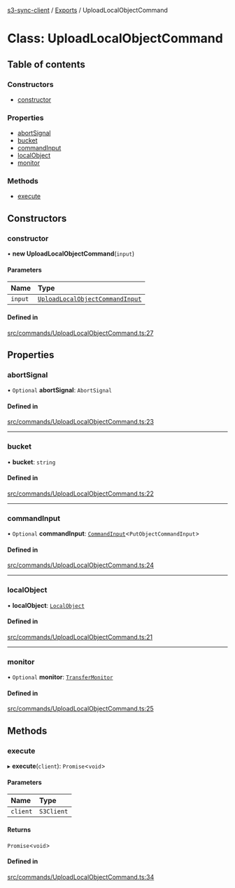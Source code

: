 [s3-sync-client](../README.md) / [Exports](../modules.md) / UploadLocalObjectCommand

# Class: UploadLocalObjectCommand

## Table of contents

### Constructors

- [constructor](UploadLocalObjectCommand.md#constructor)

### Properties

- [abortSignal](UploadLocalObjectCommand.md#abortsignal)
- [bucket](UploadLocalObjectCommand.md#bucket)
- [commandInput](UploadLocalObjectCommand.md#commandinput)
- [localObject](UploadLocalObjectCommand.md#localobject)
- [monitor](UploadLocalObjectCommand.md#monitor)

### Methods

- [execute](UploadLocalObjectCommand.md#execute)

## Constructors

### constructor

• **new UploadLocalObjectCommand**(`input`)

#### Parameters

| Name | Type |
| :------ | :------ |
| `input` | [`UploadLocalObjectCommandInput`](../modules.md#uploadlocalobjectcommandinput) |

#### Defined in

[src/commands/UploadLocalObjectCommand.ts:27](https://github.com/jeanbmar/s3-sync-client/blob/168acbf/src/commands/UploadLocalObjectCommand.ts#L27)

## Properties

### abortSignal

• `Optional` **abortSignal**: `AbortSignal`

#### Defined in

[src/commands/UploadLocalObjectCommand.ts:23](https://github.com/jeanbmar/s3-sync-client/blob/168acbf/src/commands/UploadLocalObjectCommand.ts#L23)

___

### bucket

• **bucket**: `string`

#### Defined in

[src/commands/UploadLocalObjectCommand.ts:22](https://github.com/jeanbmar/s3-sync-client/blob/168acbf/src/commands/UploadLocalObjectCommand.ts#L22)

___

### commandInput

• `Optional` **commandInput**: [`CommandInput`](../modules.md#commandinput)<`PutObjectCommandInput`\>

#### Defined in

[src/commands/UploadLocalObjectCommand.ts:24](https://github.com/jeanbmar/s3-sync-client/blob/168acbf/src/commands/UploadLocalObjectCommand.ts#L24)

___

### localObject

• **localObject**: [`LocalObject`](LocalObject.md)

#### Defined in

[src/commands/UploadLocalObjectCommand.ts:21](https://github.com/jeanbmar/s3-sync-client/blob/168acbf/src/commands/UploadLocalObjectCommand.ts#L21)

___

### monitor

• `Optional` **monitor**: [`TransferMonitor`](TransferMonitor.md)

#### Defined in

[src/commands/UploadLocalObjectCommand.ts:25](https://github.com/jeanbmar/s3-sync-client/blob/168acbf/src/commands/UploadLocalObjectCommand.ts#L25)

## Methods

### execute

▸ **execute**(`client`): `Promise`<`void`\>

#### Parameters

| Name | Type |
| :------ | :------ |
| `client` | `S3Client` |

#### Returns

`Promise`<`void`\>

#### Defined in

[src/commands/UploadLocalObjectCommand.ts:34](https://github.com/jeanbmar/s3-sync-client/blob/168acbf/src/commands/UploadLocalObjectCommand.ts#L34)

